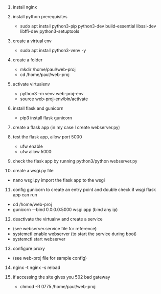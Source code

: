 1. install nginx

2. install python prerequisites
   - sudo apt install python3-pip python3-dev build-essential libssl-dev libffi-dev python3-setuptools

3. create a virtual env
   - sudo apt install python3-venv -y

4. create a folder 
   - mkdir /home/paul/web-proj
   - cd /home/paul/web-proj

5. activate virtualenv
   - python3 -m venv web-proj-env
   - source web-proj-env/bin/activate

6. install flask and gunicorn
   - pip3 install flask gunicorn

7. create a flask app (in my case I create webserver.py)

8. test the flask app, allow port 5000
   - ufw enable
   - ufw allow 5000

9. check the flask app by running python3/python webserver.py

10. create a wsgi.py file
   - nano wsgi.py
   import the flask app to the wsgi

11. config gunicorn to create an entry point and double check if wsgi flask app can run
   - cd /home/web-proj
   - gunicorn --bind 0.0.0.0:5000 wsgi:app (bind any ip)

12. deactivate the virtualnv and create a service
   - (see webserver.service file for reference)
   - systemctl enable webserver (to start the service during boot)
   - systemctl start webserver

13. configure proxy 
   - (see web-proj file for sample config)

14. nginx -t
    nginx -s reload

15. if accessing the site gives you 502 bad gateway
    - chmod -R 0775 /home/paul/web-proj 
